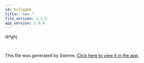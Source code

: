 ```yaml
---
id: br2lggkb
title: "new "
file_version: 1.1.2
app_version: 1.9.0
---
```


drfghj

<br/>

This file was generated by Swimm. [Click here to view it in the app](https://swimm-web-app.web.app/repos/Z2l0aHViJTNBJTNBTm9hUmVwbyUzQSUzQU5vYW96ZXI=/docs/br2lggkb).
